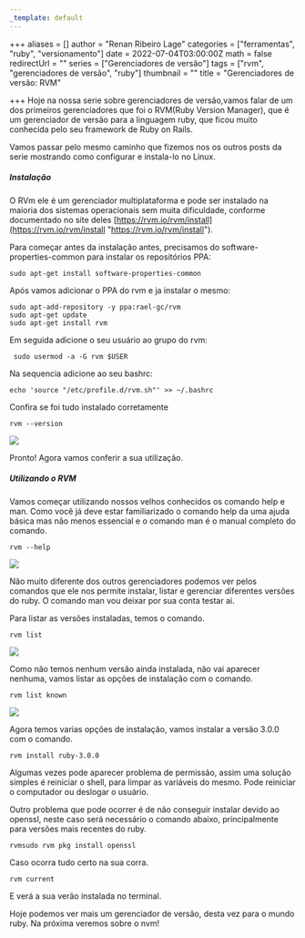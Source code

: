 ```yaml
---
_template: default
---
```


+++
aliases = []
author = "Renan Ribeiro Lage"
categories = ["ferramentas", "ruby", "versionamento"]
date = 2022-07-04T03:00:00Z
math = false
redirectUrl = ""
series = ["Gerenciadores de versão"]
tags = ["rvm", "gerenciadores de versão", "ruby"]
thumbnail = ""
title = "Gerenciadores de versão: RVM"

+++
Hoje na nossa serie sobre gerenciadores de versão,vamos falar de um dos primeiros gerenciadores que foi o RVM(Ruby Version Manager), que é um gerenciador de versão para a linguagem ruby, que ficou muito conhecida pelo seu framework de Ruby on Rails.

Vamos passar pelo mesmo caminho que fizemos nos os outros posts da serie mostrando como configurar e instala-lo no Linux.

##### Instalação

O RVm ele é um gerenciador multiplataforma e pode ser instalado na maioria dos sistemas operacionais sem muita dificuldade, conforme documentado no site deles [https://rvm.io/rvm/install](https://rvm.io/rvm/install "https://rvm.io/rvm/install").

Para começar antes da instalação antes, precisamos do software-properties-common para instalar os repositórios PPA:

    sudo apt-get install software-properties-common

Após vamos adicionar o PPA do rvm e ja instalar o mesmo:

    sudo apt-add-repository -y ppa:rael-gc/rvm
    sudo apt-get update
    sudo apt-get install rvm

Em seguida adicione o seu usuário ao grupo do rvm:

     sudo usermod -a -G rvm $USER

Na sequencia adicione ao seu bashrc:

    echo 'source "/etc/profile.d/rvm.sh"' >> ~/.bashrc 

Confira se foi tudo instalado corretamente

    rvm --version

![](/uploads/rvmversion.png)

Pronto! Agora vamos conferir a sua utilização.

##### Utilizando o RVM

Vamos começar utilizando nossos velhos conhecidos os comando help e man. Como você já deve estar familiarizado o comando help da uma ajuda básica mas não menos essencial e o comando man é o manual completo do comando.

    rvm --help

![](/uploads/rvmhelp.png)

Não muito diferente dos outros gerenciadores podemos ver pelos comandos que ele nos permite instalar, listar e gerenciar diferentes versões do ruby. O comando man vou deixar por sua conta testar ai.

Para listar as versões instaladas, temos o comando.

    rvm list

![](/uploads/rvmlisrruby.png)

Como não temos nenhum versão ainda instalada, não vai aparecer nenhuma, vamos listar as opções de instalação com o comando.

    rvm list known

![](/uploads/rvmlistrubytodas.png)

Agora temos varias opções de instalação, vamos instalar a versão 3.0.0 com o comando.

    rvm install ruby-3.0.0

Algumas vezes pode aparecer problema de permissão, assim uma solução simples é reiniciar o shell, para limpar as variáveis do mesmo. Pode reiniciar o computador ou deslogar o usuário. 

Outro problema que pode ocorrer é de não conseguir instalar devido ao openssl, neste caso será necessário o comando abaixo, principalmente para versões mais recentes do ruby.

    rvmsudo rvm pkg install openssl

Caso ocorra tudo certo na sua corra.

    rvm current

E verá a sua verão instalada no terminal.

Hoje podemos ver mais um gerenciador de versão, desta vez para o mundo ruby. Na próxima veremos sobre o nvm! 
